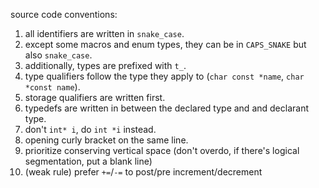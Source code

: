 source code conventions:

1.  all identifiers are written in `snake_case`.
2.  except some macros and enum types, they can be in `CAPS_SNAKE` but also `snake_case`.
3.  additionally, types are prefixed with `t_`.
4.  type qualifiers follow the type they apply to (`char const *name`, `char *const name`).
5.  storage qualifiers are written first.
6.  typedefs are written in between the declared type and and declarant type.
7.  don't `int* i`, do `int *i` instead.
8.  opening curly bracket on the same line.
9.  prioritize conserving vertical space (don't overdo, if there's logical segmentation, put a blank line)
10. (weak rule) prefer `+=`/`-=` to post/pre increment/decrement
